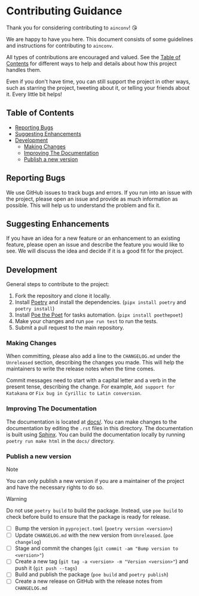 <!-- omit in toc -->
# Contributing Guidance

Thank you for considering contributing to `ainconv`! 😘

We are happy to have you here. This document consists of some guidelines and instructions for contributing to `ainconv`.

All types of contributions are encouraged and valued. See the [Table of Contents](#table-of-contents) for different ways to help and details about how this project handles them.

Even if you don't have time, you can still support the project in other ways, such as starring the project, tweeting about it, or telling your friends about it. Every little bit helps!

<!-- omit in toc -->
## Table of Contents

- [Reporting Bugs](#reporting-bugs)
- [Suggesting Enhancements](#suggesting-enhancements)
- [Development](#development)
  - [Making Changes](#making-changes)
  - [Improving The Documentation](#improving-the-documentation)
  - [Publish a new version](#publish-a-new-version)

## Reporting Bugs

We use GitHub issues to track bugs and errors. If you run into an issue with the project, please open an issue and provide as much information as possible. This will help us to understand the problem and fix it.

## Suggesting Enhancements

If you have an idea for a new feature or an enhancement to an existing feature, please open an issue and describe the feature you would like to see. We will discuss the idea and decide if it is a good fit for the project.

## Development

General steps to contribute to the project:

1. Fork the repository and clone it locally.
2. Install [Poetry](https://python-poetry.org/docs/) and install the dependencies. (`pipx install poetry` and `poetry install`)
3. Install [Poe the Poet](https://github.com/nat-n/poethepoet) for tasks automation. (`pipx install poethepoet`)
4. Make your changes and run `poe run test` to run the tests.
5. Submit a pull request to the main repository.

### Making Changes

When committing, please also add a line to the `CHANGELOG.md` under the `Unreleased` section, describing the changes you made. This will help the maintainers to write the release notes when the time comes.

Commit messages need to start with a capital letter and a verb in the present tense, describing the change. For example, `Add support for Katakana` or `Fix bug in Cyrillic to Latin conversion`.

### Improving The Documentation

The documentation is located at [docs/](docs/). You can make changes to the documentation by editing the `.rst` files in this directory. The documentation is built using [Sphinx](https://www.sphinx-doc.org/en/master/). You can build the documentation locally by running `poetry run make html` in the `docs/` directory.

### Publish a new version
> [!NOTE]  
> You can only publish a new version if you are a maintainer of the project and have the necessary rights to do so.

> [!WARNING]
> Do not use `poetry build` to build the package. Instead, use `poe build` to check before build to ensure that the package is ready for release.

- [ ] Bump the version in `pyproject.toml` (`poetry version <version>`)
- [ ] Update `CHANGELOG.md` with the new version from `Unreleased`. (`poe changelog`)
- [ ] Stage and commit the changes (`git commit -am "Bump version to <version>"`)
- [ ] Create a new tag (`git tag -a <version> -m "Version <version>"`) and push it (`git push --tags`)
- [ ] Build and publish the package (`poe build` and `poetry publish`)
- [ ] Create a new release on GitHub with the release notes from `CHANGELOG.md`
